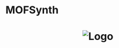 # MOFSynth

<h1 align="center">
  <img alt="Logo" src="https://raw.githubusercontent.com/livaschar/mofsynth/master/docs/images/synth_logo_cropped.svg"/>
</h1>

